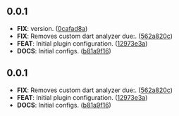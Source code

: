 ## 0.0.1

 - **FIX**: version. ([0cafad8a](https://github.com/voll-labs/teil_tools/commit/0cafad8ada3402e252cb59158d71cbe27dbb5859))
 - **FIX**: Removes custom dart analyzer due:. ([562a820c](https://github.com/voll-labs/teil_tools/commit/562a820c469570d98e4ecea848c9c52c8184089f))
 - **FEAT**: Initial plugin configuration. ([12973e3a](https://github.com/voll-labs/teil_tools/commit/12973e3a95601f5c77c732928640d22e6b44cd62))
 - **DOCS**: Initial configs. ([b81a9f16](https://github.com/voll-labs/teil_tools/commit/b81a9f16456994dbc5b75b03959c370f5c697fcb))

## 0.0.1

- **FIX**: Removes custom dart analyzer due:. ([562a820c](https://github.com/voll-labs/teil_tools/commit/562a820c469570d98e4ecea848c9c52c8184089f))
- **FEAT**: Initial plugin configuration. ([12973e3a](https://github.com/voll-labs/teil_tools/commit/12973e3a95601f5c77c732928640d22e6b44cd62))
- **DOCS**: Initial configs. ([b81a9f16](https://github.com/voll-labs/teil_tools/commit/b81a9f16456994dbc5b75b03959c370f5c697fcb))
